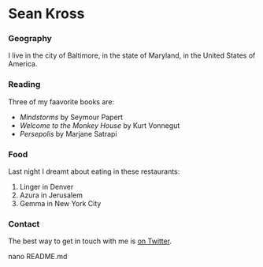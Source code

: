 # Sean Kross

### Geography

I live in the city of Baltimore, in the state of Maryland, in the United States of America.

### Reading

Three of my faavorite books are:

- *Mindstorms* by Seymour Papert
- *Welcome to the Monkey House* by Kurt Vonnegut
- *Persepolis* by Marjane Satrapi

### Food

Last night I dreamt about eating in these restaurants:

1. Linger in Denver
2. Azura in Jerusalem
3. Gemma in New York City

### Contact

The best way to get in touch with me is [on Twitter](https://twitter.com/seankross).

nano README.md
